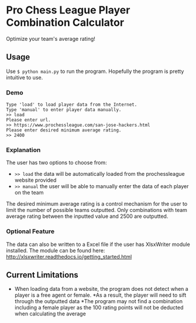 # Pro Chess League Player Combination Calculator
Optimize your team's average rating!

## Usage
Use `$ python main.py` to run the program. Hopefully the program is pretty intuitive to use.
### Demo
~~~~
Type 'load' to load player data from the Internet.
Type 'manual' to enter player data manually.
>> load
Please enter url.
>> https://www.prochessleague.com/san-jose-hackers.html
Please enter desired minimum average rating.
>> 2400
~~~~
### Explanation
The user has two options to choose from:
* `>> load` the data will be automatically loaded from the prochessleague website provided
* `>> manual` the user will be able to manually enter the data of each player on the team

The desired minimum average rating is a control mechanism for the user to limit the number of possible teams outputted. Only combinations with team average rating between the inputted value and 2500 are outputted.

### Optional Feature
The data can also be written to a Excel file if the user has XlsxWriter module installed. The module can be found here: http://xlsxwriter.readthedocs.io/getting_started.html

## Current Limitations
* When loading data from a website, the program does not detect when a player is a free agent or female.
  *As a result, the player will need to sift through the outputted data
  *The program may not find a combination including a female player as the 100 rating points will not be deducted when calculating the average
